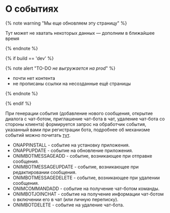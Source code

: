 # О событиях

{% note warning "Мы еще обновляем эту страницу" %}

Тут может не хватать некоторых данных — дополним в ближайшее время

{% endnote %}

{% if build == 'dev' %}

{% note alert "TO-DO _не выгружается на prod_" %}

- почти нет контента
- не прописаны ссылки на несозданные ещё страницы

{% endnote %}

{% endif %}

При генерации события (добавление нового сообщения, открытие диалога с чат-ботом, приглашение чат-бота в чат, удаление чат-бота со стороны клиента) формируется запрос на обработчик события, указанный вами при регистрации бота, подробнее об механизме событий можно почитать [тут](../../events/index.md).

- ONAPPINSTALL - событие на установку приложения.
- ONAPPUPDATE - событие на обновление приложения.
- ONIMBOTMESSAGEADD - событие, возникающее при отправке сообщения.
- ONIMBOTMESSAGEUPDATE - событие, возникающее при редактировании сообщения.
- ONIMBOTMESSAGEDELETE - событие, возникающее при удалении сообщения.
- ONIMCOMMANDADD - событие на получение чат-ботом команды.
- ONIMBOTJOINCHAT - событие на получение информации чат-ботом о включении его в чат (или личную переписку).
- ONIMBOTDELETE - событие на удаление чат-бота.